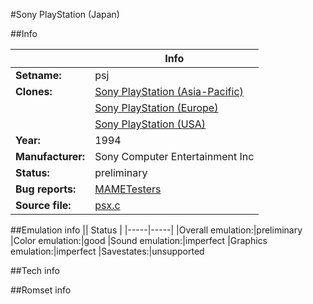#Sony PlayStation (Japan)

##Info

||Info|
|-----|-----|
|**Setname:**|psj
|**Clones:**|[Sony PlayStation (Asia-Pacific)](psa.md)
||[Sony PlayStation (Europe)](pse.md)
||[Sony PlayStation (USA)](psu.md)
|**Year:**|1994
|**Manufacturer:**|Sony Computer Entertainment Inc
|**Status:**|preliminary
|**Bug reports:**|[MAMETesters](http://mametesters.org/view_all_set.php?type=1&temporary=y&search=psx.c)
|**Source file:**|[psx.c](https://github.com/mamedev/mame/blob/master/src/mess/drivers/psx.c)

##Emulation info
|| Status |
|-----|-----|
|Overall emulation:|preliminary
|Color emulation:|good
|Sound emulation:|imperfect
|Graphics emulation:|imperfect
|Savestates:|unsupported

##Tech info

##Romset info

<!--- START OF EDITED COMMENT DO NOT TOUCH TEXT ABOVE-->
